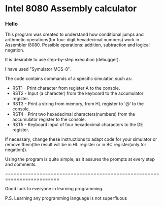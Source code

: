# Intel 8080 Assembly calculator

### Hello
This program was created to understand how conditional jumps and arithmetic operations(for four-digit hexadecimal numbers) work in Assembler i8080.
Possible operations: addition, subtraction and logical negation.

It is desirable to use step-by-step execution (debugger).

I have used "Symulator MCS-8".

The code contains commands of a specific simulator, such as:
- RST1 - Print character from register A to the console.
- RST2 - Input (a character) from the keyboard to the accumulator register.
- RST3 - Print a string from memory, from HL register to '@' to the console.
- RST4 - Print two hexadecimal characters(numbers) from the accumulator register to the console.
- RST5 - Keyboard input of four hexadecimal characters to the DE register.

If necessary, change these instructions to adapt code for your simulator or remove them(the result will be in HL register or in BC register(only for negation)).

Using the program is quite simple, as it assures the prompts at every step and comments.

=========================================================================

Good luck to everyone in learning programming.

P.S. Learning any programming language is not superfluous
